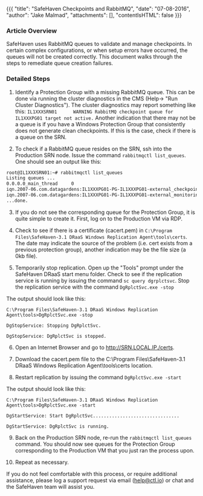 {{{
  "title": "SafeHaven Checkpoints and RabbitMQ",
  "date": "07-08-2016",
  "author": "Jake Malmad",
  "attachments": [],
  "contentIsHTML": false
}}}

### Article Overview
SafeHaven uses RabbitMQ queues to validate and manage checkpoints. In certain complex configurations, or when setup errors have occurred, the queues will not be created correctly. This document walks through the steps to remediate queue creation failures.

### Detailed Steps
1. Identify a Protection Group with a missing RabbitMQ queue. This can be done via running the cluster diagnostics in the CMS (Help-> "Run Cluster Diagnostics"). The cluster diagnostics may report something like this: `IL1XXXSRN01      WARNING RabbitMQ checkpoint queue for IL1XXXPG01 target not active.` Another indication that there may not be a queue is if you have a Windows Protection Group that consistently does not generate clean checkpoints. If this is the case, check if there is a queue on the SRN.

2. To check if a RabbitMQ queue resides on the SRN, ssh into the Production SRN node. Issue the command `rabbitmqctl list_queues`. One should see an output like this:

```bash
root@IL1XXXSRN01:~# rabbitmqctl list_queues
Listing queues ...
0.0.0.0_main_thread     0
iqn.2007-06.com.datagardens:IL1XXXPG01-PG-IL1XXXPG01-external_checkpoint 0
iqn.2007-06.com.datagardens:IL1XXXPG01-PG-IL1XXXPG01-external_monitoring 0
...done.
```

3. If you do not see the corresponding queue for the Protection Group, it is quite simple to create it. First, log on to the Production VM via RDP.

4. Check to see if there is a certificate (cacert.pem) in `C:\Program Files\SafeHaven-3.1 DRaaS Windows Replication Agent\tools\certs`. The date may indicate the source of the problem (i.e. cert exists from a previous protection group), another indication may be the file size (a 0kb file).

5. Temporarily stop replication. Open up the "Tools" prompt under the SafeHaven DRaaS start menu folder. Check to see if the replication service is running by issuing the command `sc query dgrplctsvc`. Stop the replication service with the command `DgRplctSvc.exe -stop`

The output should look like this:

`C:\Program Files\SafeHaven-3.1 DRaaS Windows Replication Agent\tools>DgRplctSvc.exe -stop`

`DgStopService: Stopping DgRplctSvc.`

`DgStopService: DgRplctSvc is stopped.`

6. Open an Internet Browser and go to http://SRN.LOCAL.IP./certs.

7. Download the cacert.pem file to the C:\Program Files\SafeHaven-3.1 DRaaS Windows Replication Agent\tools\certs location.

8. Restart replication by issuing the command `DgRplctSvc.exe -start`

The output should look like this:

`C:\Program Files\SafeHaven-3.1 DRaaS Windows Replication Agent\tools>DgRplctSvc.exe -start`

`DgStartService: Start DgRplctSvc................................`

`DgStartService: DgRplctSvc is running.`

9. Back on the Production SRN node, re-run the `rabbitmqctl list_queues` command. You should now see queues for the Protection Group corresponding to the Production VM that you just ran the process upon. 

10. Repeat as necessary.

If you do not feel comfortable with this process, or require additional assistance, please log a support request via email (help@ctl.io) or chat and the SafeHaven team will assist you.

